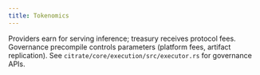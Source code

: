 ```yaml
---
title: Tokenomics
---
```


Providers earn for serving inference; treasury receives protocol fees. Governance precompile controls parameters (platform fees, artifact replication). See `citrate/core/execution/src/executor.rs` for governance APIs.

